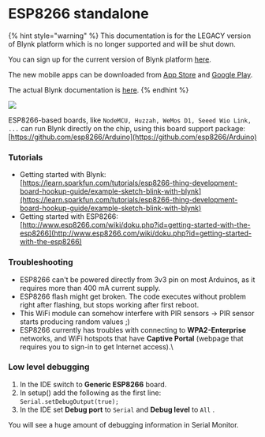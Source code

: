 # ESP8266 standalone

{% hint style="warning" %}
This documentation is for the LEGACY version of Blynk platform which is no longer supported and will be shut down.&#x20;

You can sign up for the current version of Blynk platform [here](http://blynk.cloud/dashboard/register).

The new mobile apps can be downloaded from [App Store](https://apps.apple.com/us/app/blynk-iot/id1559317868) and [Google Play](https://play.google.com/store/apps/details?id=cloud.blynk\&hl=en\&gl=US).

The actual Blynk documentation is [here](https://docs.blynk.io/).
{% endhint %}

![](https://camo.githubusercontent.com/38e041c5e75007dc2b15300d41d13d364cd6695a/68747470733a2f2f73746174696373332e736565656473747564696f2e636f6d2f696d616765732f313133393930313035253230312e6a7067)

ESP8266-based boards, like `NodeMCU, Huzzah, WeMos D1, Seeed Wio Link, ...` can run Blynk directly on the chip, using this board support package: [https://github.com/esp8266/Arduino](https://github.com/esp8266/Arduino)

### Tutorials <a href="#tutorials" id="tutorials"></a>

* Getting started with Blynk: [https://learn.sparkfun.com/tutorials/esp8266-thing-development-board-hookup-guide/example-sketch-blink-with-blynk](https://learn.sparkfun.com/tutorials/esp8266-thing-development-board-hookup-guide/example-sketch-blink-with-blynk)
* Getting started with ESP8266: [http://www.esp8266.com/wiki/doku.php?id=getting-started-with-the-esp8266](http://www.esp8266.com/wiki/doku.php?id=getting-started-with-the-esp8266)

### Troubleshooting <a href="#troubleshooting" id="troubleshooting"></a>

* ESP8266 can't be powered directly from 3v3 pin on most Arduinos, as it requires more than 400 mA current supply.&#x20;
* ESP8266 flash might get broken. The code executes without problem right after flashing, but stops working after first reboot.
* This WiFi module can somehow interfere with PIR sensors -> PIR sensor starts producing random values ;)
* ESP8266 currently has troubles with connecting to **WPA2-Enterprise** networks, and WiFi hotspots that have **Captive Portal** (webpage that requires you to sign-in to get Internet access).\


### Low level debugging <a href="#low-level-debugging" id="low-level-debugging"></a>

1. In the IDE switch to **Generic ESP8266** board.
2. In setup() add the following as the first line:\
   &#x20;   `Serial.setDebugOutput(true);`
3. In the IDE set **Debug port** to `Serial`  and **Debug level** to `All` .

You will see a huge amount of debugging information in Serial Monitor.
